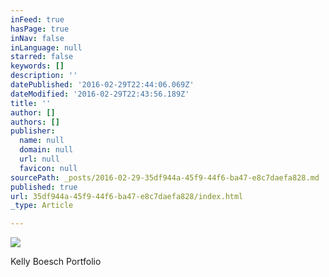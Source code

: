 ```yaml
---
inFeed: true
hasPage: true
inNav: false
inLanguage: null
starred: false
keywords: []
description: ''
datePublished: '2016-02-29T22:44:06.069Z'
dateModified: '2016-02-29T22:43:56.189Z'
title: ''
author: []
authors: []
publisher:
  name: null
  domain: null
  url: null
  favicon: null
sourcePath: _posts/2016-02-29-35df944a-45f9-44f6-ba47-e8c7daefa828.md
published: true
url: 35df944a-45f9-44f6-ba47-e8c7daefa828/index.html
_type: Article

---
```

![](https://the-grid-user-content.s3-us-west-2.amazonaws.com/db557898-c6fd-4fe9-b15e-9e88769bab21.jpg)

Kelly Boesch Portfolio